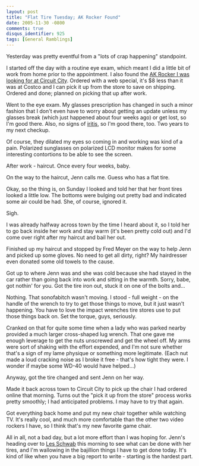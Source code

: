 ```yaml
---
layout: post
title: "Flat Tire Tuesday; AK Rocker Found"
date: 2005-11-30 -0800
comments: true
disqus_identifier: 925
tags: [General Ramblings]
---
```

Yesterday was pretty eventful from a "lots of crap happening"
standpoint.
 
 I started off the day with a routine eye exam, which meant I did a
little bit of work from home prior to the appointment. I also found the
[AK Rocker I was looking for at Circuit
City](http://www.circuitcity.com/ccd/productDetail.do?oid=116324).
Ordered with a web special, it's \$8 less than it was at Costco and I
can pick it up from the store to save on shipping. Ordered and done;
planned on picking that up after work.
 
 Went to the eye exam. My glasses prescription has changed in such a
minor fashion that I don't even have to worry about getting an update
unless my glasses break (which just happened about four weeks ago) or
get lost, so I'm good there. Also, no signs of
[iritis](/archive/2004/05/26/iritis.aspx), so I'm good there, too. Two
years to my next checkup.
 
 Of course, they dilated my eyes so coming in and working was kind of a
pain. Polarized sunglasses on polarized LCD monitor makes for some
interesting contortions to be able to see the screen.
 
 After work - haircut. Once every four weeks, baby.
 
 On the way to the haircut, Jenn calls me. Guess who has a flat tire.
 
 Okay, so the thing is, on Sunday I looked and told her that her front
tires looked a little low. The bottoms were bulging out pretty bad and
indicated some air could be had. She, of course, ignored it.
 
 Sigh.
 
 I was already halfway across town by the time I heard about it, so I
told her to go back inside her work and stay warm (it's been pretty cold
out) and I'd come over right after my haircut and bail her out.
 
 Finished up my haircut and stopped by Fred Meyer on the way to help
Jenn and picked up some gloves. No need to get all dirty, right? My
hairdresser even donated some old towels to the cause.
 
 Got up to where Jenn was and she was cold because she had stayed in the
car rather than going back into work and sitting in the warmth. Sorry,
babe, got nothin' for you. Got the tire iron out, stuck it on one of the
bolts and...
 
 Nothing. That sonofabitch wasn't moving. I stood - full weight - on the
handle of the wrench to try to get those things to move, but it just
wasn't happening. You have to love the impact wrenches tire stores use
to put those things back on. Set the torque, guys, seriously.
 
 Cranked on that for quite some time when a lady who was parked nearby
provided a much larger cross-shaped lug wrench. That one gave me enough
leverage to get the nuts unscrewed and get the wheel off. My arms were
sort of shaking with the effort expended, and I'm not sure whether
that's a sign of my lame physique or something more legitimate. (Each
nut made a loud cracking noise as I broke it free - that's how tight
they were. I wonder if maybe some WD-40 would have helped...)
 
 Anyway, got the tire changed and sent Jenn on her way.
 
 Made it back across town to Circuit City to pick up the chair I had
ordered online that morning. Turns out the "pick it up from the store"
process works pretty smoothly; I had anticipated problems. I may have to
try that again.
 
 Got everything back home and put my new chair together while watching
TV. It's really cool, and much more comfortable than the other two video
rockers I have, so I think that's my new favorite game chair.
 
 All in all, not a bad day, but a lot more effort than I was hoping for.
Jenn's heading over to [Les Schwab](http://www.lesschwab.com/) this
morning to see what can be done with her tires, and I'm wallowing in the
bajillion things I have to get done today. It's kind of like when you
have a big report to write - starting is the hardest part.
